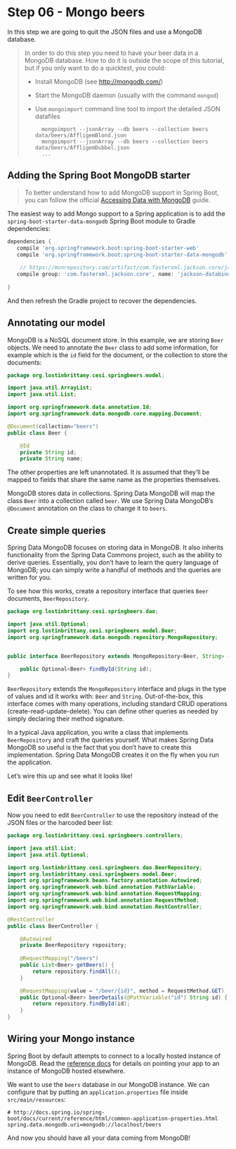 # Step 06 - Mongo beers

In this step we are going to quit the JSON files and use a MongoDB database. 

> In order to do this step you need to have your beer data in a MongoDB database.
> How to do it is outside the scope of this tutorial, but if you only want to do a quicktest, you could:
>
> - Install MongoDB (see http://mongodb.com/)
> - Start the MongoDB daemon (usually with the command `mongod`)
> - Use `mongoimport` command line tool to import the detailed JSON datafiles
>
>    ```
>      mongoimport --jsonArray --db beers --collection beers data/beers/AffligemBlond.json
>      mongoimport --jsonArray --db beers --collection beers data/beers/AffligemDubbel.json
>      ...
>   ```   

## Adding the Spring Boot MongoDB starter

> To better understand how to add MongoDB support in Spring Boot, you can follow the official [Accessing Data with MongoDB](https://spring.io/guides/gs/accessing-data-mongodb/) guide.

The easiest way to add Mongo support to a Spring application is to add the `spring-boot-starter-data-mongodb` Spring Boot module to Gradle dependencies:

```groovy
dependencies {
   compile 'org.springframework.boot:spring-boot-starter-web'
   compile 'org.springframework.boot:spring-boot-starter-data-mongodb'   
   
    // https://mvnrepository.com/artifact/com.fasterxml.jackson.core/jackson-core
   compile group: 'com.fasterxml.jackson.core', name: 'jackson-databind', version: '2.9.8'
   
}
```
And then refresh the Gradle project to recover the dependencies.

## Annotating our model

MongoDB is a NoSQL document store. In this example, we are storing `Beer` objects.
We need to annotate the `Beer` class to add some information, for example which is the `id` field for the document, or the collection to store the documents:

```java
package org.lostinbrittany.cesi.springbeers.model;

import java.util.ArrayList;
import java.util.List;

import org.springframework.data.annotation.Id;
import org.springframework.data.mongodb.core.mapping.Document;

@Document(collection="beers")
public class Beer {

	@Id
	private String id;
	private String name;
```

The other properties are left unannotated. It is assumed that they’ll be mapped to fields that share the same name as the properties themselves. 

MongoDB stores data in collections. Spring Data MongoDB will map the class `Beer` into a collection called `beer`. We use Spring Data MongoDB’s `@Document` annotation on the class to change it to `beers`.


## Create simple queries

Spring Data MongoDB focuses on storing data in MongoDB. It also inherits functionality from the Spring Data Commons project, such as the ability to derive queries. Essentially, you don’t have to learn the query language of MongoDB; you can simply write a handful of methods and the queries are written for you.

To see how this works, create a repository interface that queries `Beer` documents, `BeerRepository`.

```java
package org.lostinbrittany.cesi.springbeers.dao;

import java.util.Optional;
import org.lostinbrittany.cesi.springbeers.model.Beer;
import org.springframework.data.mongodb.repository.MongoRepository;


public interface BeerRepository extends MongoRepository<Beer, String> {

    public Optional<Beer> findById(String id);
}
```

`BeerRepository` extends the `MongoRepository` interface and plugs in the type of values and id it works with: `Beer` and `String`. Out-of-the-box, this interface comes with many operations, including standard CRUD operations (create-read-update-delete). You can define other queries as needed by simply declaring their method signature. 

In a typical Java application, you write a class that implements `BeerRepository` and craft the queries yourself. What makes Spring Data MongoDB so useful is the fact that you don’t have to create this implementation. Spring Data MongoDB creates it on the fly when you run the application.

Let’s wire this up and see what it looks like!


## Edit `BeerController` 

Now you need to edit `BeerController` to use the repository instead of the JSON files or the harcoded beer list:

```java
package org.lostinbrittany.cesi.springbeers.controllers;

import java.util.List;
import java.util.Optional;

import org.lostinbrittany.cesi.springbeers.dao.BeerRepository;
import org.lostinbrittany.cesi.springbeers.model.Beer;
import org.springframework.beans.factory.annotation.Autowired;
import org.springframework.web.bind.annotation.PathVariable;
import org.springframework.web.bind.annotation.RequestMapping;
import org.springframework.web.bind.annotation.RequestMethod;
import org.springframework.web.bind.annotation.RestController;

@RestController
public class BeerController {

	@Autowired
	private BeerRepository repository;
	
	@RequestMapping("/beers")
	public List<Beer> getBeers() {
    	return repository.findAll();
	}

	@RequestMapping(value = "/beer/{id}", method = RequestMethod.GET)
	public Optional<Beer> beerDetails(@PathVariable("id") String id) {
    	return repository.findById(id);
	}
}
```

## Wiring your Mongo instance

Spring Boot by default attempts to connect to a locally hosted instance of MongoDB. Read the [reference docs](https://docs.spring.io/spring-boot/docs/current/reference/htmlsingle/#boot-features-mongodb) for details on pointing your app to an instance of MongoDB hosted elsewhere.

We want to use the `beers` database in our MongoDB instance. We can configure that by putting an `application.properties` file inside `src/main/resources`:

```properties
# http://docs.spring.io/spring-boot/docs/current/reference/html/common-application-properties.html
spring.data.mongodb.uri=mongodb://localhost/beers
```


And now you should have all your data coming from MongoDB!